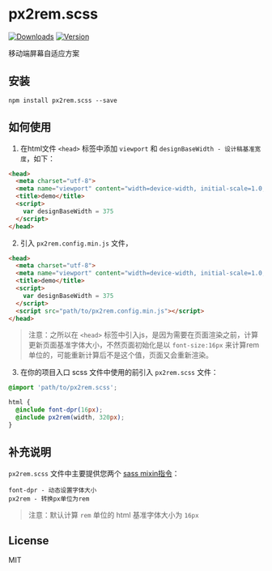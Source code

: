 # px2rem.scss

<a href="https://www.npmjs.com/package/px2rem.scss"><img src="https://img.shields.io/npm/dm/px2rem.scss.svg" alt="Downloads"></a>
<a href="https://www.npmjs.com/package/px2rem.scss"><img src="https://img.shields.io/npm/v/px2rem.scss.svg" alt="Version"></a>

移动端屏幕自适应方案

## 安装

```
npm install px2rem.scss --save
```

## 如何使用

1. 在html文件 `<head>` 标签中添加 `viewport` 和  `designBaseWidth - 设计稿基准宽度`，如下：

```html
<head>
  <meta charset="utf-8">
  <meta name="viewport" content="width=device-width, initial-scale=1.0, minimum-scale=1.0, maximum-scale=1.0, user-scalable=0">
  <title>demo</title>
  <script>
    var designBaseWidth = 375
  </script>
</head>
```

2. 引入 `px2rem.config.min.js` 文件，

```html
<head>
  <meta charset="utf-8">
  <meta name="viewport" content="width=device-width, initial-scale=1.0, minimum-scale=1.0, maximum-scale=1.0, user-scalable=0">
  <title>demo</title>
  <script>
    var designBaseWidth = 375
  </script>
  <script src="path/to/px2rem.config.min.js"></script>
</head>
```

> 注意：之所以在 `<head>` 标签中引入js，是因为需要在页面渲染之前，计算更新页面基准字体大小，不然页面初始化是以 `font-size:16px` 来计算rem单位的，可能重新计算后不是这个值，页面又会重新渲染。

3. 在你的项目入口 scss 文件中使用的前引入 `px2rem.scss` 文件：

```scss
@import 'path/to/px2rem.scss';

html {
  @include font-dpr(16px);
  @include px2rem(width, 320px);
}
```

## 补充说明

`px2rem.scss` 文件中主要提供您两个 [sass mixin指令](http://sass.bootcss.com/docs/sass-reference/#mixins)：

```
font-dpr - 动态设置字体大小
px2rem - 转换px单位为rem
```

> 注意：默认计算 `rem` 单位的 html 基准字体大小为 `16px`

## License

MIT

